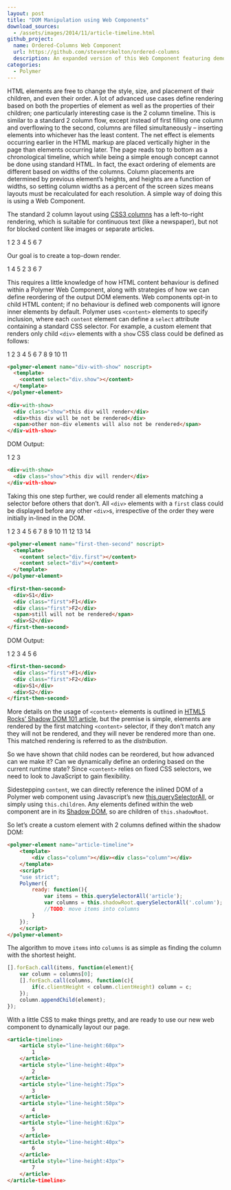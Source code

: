 ```yaml
---
layout: post
title: "DOM Manipulation using Web Components"
download_sources:
  - /assets/images/2014/11/article-timeline.html
github_project:
  name: Ordered-Columns Web Component
  url: https://github.com/stevenrskelton/ordered-columns
  description: An expanded version of this Web Component featuring demos, mutation observers, and themes is available on GitHub!
categories:
  - Polymer
---
```


HTML elements are free to change the style, size, and placement of their children, and even their order. A lot of advanced use cases define rendering based on both the properties of element as well as the properties of their children; one particularly interesting case is the 2 column timeline. This is similar to a standard 2 column flow, except instead of first filling one column and overflowing to the second, columns are filled simultaneously – inserting elements into whichever has the least content. The net effect is elements occurring earlier in the HTML markup are placed vertically higher in the page than elements occurring later. The page reads top to bottom as a chronological timeline, which while being a simple enough concept cannot be done using standard HTML. In fact, the exact ordering of elements are different based on widths of the columns. Column placements are determined by previous element’s heights, and heights are a function of widths, so setting column widths as a percent of the screen sizes means layouts must be recalculated for each resolution. A simple way of doing this is using a Web Component.

The standard 2 column layout using [CSS3 columns](https://developer.mozilla.org/en-US/docs/Web/CSS/columns) has a left-to-right rendering, which is suitable for continuous text (like a newspaper), but not for blocked content like images or separate articles.

1
2
3
4
5
6
7

Our goal is to create a top-down render.

1
4
5
2
3
6
7

This requires a little knowledge of how HTML content behaviour is defined within a Polymer Web Component, along with strategies of how we can define reordering of the output DOM elements.
Web components opt-in to child HTML content; if no behaviour is defined web components will ignore inner elements by default. Polymer uses `<content>` elements to specify inclusion, where each `content` element can define a `select` attribute containing a standard CSS selector. For example, a custom element that renders only child `<div>` elements with a `show` CSS class could be defined as follows:

1
2
3
4
5
6
7
8
9
10
11
  
```html
<polymer-element name="div-with-show" noscript>
  <template>
    <content select="div.show"></content>
  </template>
</polymer-element>
 
<div-with-show>
  <div class="show">this div will render</div>
  <div>this div will be not be rendered</div>
  <span>other non-div elements will also not be rendered</span>
</div-with-show>
```
  
DOM Output:

1
2
3
  
```html
<div-with-show>
  <div class="show">this div will render</div>
</div-with-show>
```
  
Taking this one step further, we could render all elements matching a selector before others that don’t. All `<div>` elements with a `first` class could be displayed before any other `<div>`s, irrespective of the order they were initially in-lined in the DOM.

1
2
3
4
5
6
7
8
9
10
11
12
13
14
  
```html
<polymer-element name="first-then-second" noscript>
  <template>
    <content select="div.first"></content>
    <content select="div"></content>
  </template>
</polymer-element>
 
<first-then-second>
  <div>S1</div>
  <div class="first">F1</div>
  <div class="first">F2</div>
  <span>still will not be rendered</span>
  <div>S2</div>
</first-then-second>
```

DOM Output:

1
2
3
4
5
6
  
```html
<first-then-second>
  <div class="first">F1</div>
  <div class="first">F2</div>
  <div>S1</div>
  <div>S2</div>
</first-then-second>
```
  
More details on the usage of `<content>` elements is outlined in [HTML5 Rocks’ Shadow DOM 101 article](http://www.html5rocks.com/en/tutorials/webcomponents/shadowdom/#toc-projection), but the premise is simple, elements are rendered by the first matching `<content>` selector, if they don’t match any they will not be rendered, and they will never be rendered more than one. This matched rendering is referred to as the _distribution_.

So we have shown that child nodes can be reordered, but how advanced can we make it? Can we dynamically define an ordering based on the current runtime state? Since `<content>` relies on fixed CSS selectors, we need to look to JavaScript to gain flexibility.

Sidestepping `content`, we can directly reference the inlined DOM of a Polymer web component using Javascript’s new [this.querySelectorAll](https://developer.mozilla.org/en/docs/Web/API/Document.querySelectorAll), or simply using `this.children`. Any elements defined within the web component are in its [Shadow DOM](http://www.w3.org/TR/shadow-dom/), so are children of `this.shadowRoot`.

So let’s create a custom element with 2 columns defined within the shadow DOM:
  
```html
<polymer-element name="article-timeline">
    <template>
        <div class="column"></div><div class="column"></div>
    </template>
    <script>
    "use strict";
    Polymer({
        ready: function(){
            var items = this.querySelectorAll('article');
            var columns = this.shadowRoot.querySelectorAll('.column');
            //TODO: move items into columns
        }
    });
    </script>
</polymer-element>
```

The algorithm to move `items` into `columns` is as simple as finding the column with the shortest height.

```js
[].forEach.call(items, function(element){
    var column = columns[0];
    [].forEach.call(columns, function(c){
        if(c.clientHeight < column.clientHeight) column = c;
    });
    column.appendChild(element);
});
```

With a little CSS to make things pretty, and are ready to use our new web component to dynamically layout our page.

```html
<article-timeline>
    <article style="line-height:60px">
        1
    </article>
    <article style="line-height:40px">
        2
    </article>
    <article style="line-height:75px">
        3
    </article>
    <article style="line-height:50px">
        4
    </article>
    <article style="line-height:62px">
        5
    </article>
    <article style="line-height:40px">
        6
    </article>
    <article style="line-height:43px">
        7
    </article>
</article-timeline>
```
